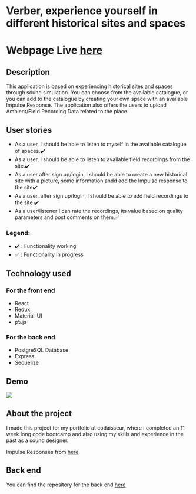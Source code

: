 # Verber, experience yourself in different historical sites and spaces

# Webpage Live [here](https://verberapp.netlify.com)

## Description

This application is based on experiencing historical sites and spaces through sound simulation. You can choose from the available catalogue, or you can add to the catalogue by creating your own space with an available Impulse Response.
The application also offers the users to upload Ambient/Field Recording Data related to the place.

## User stories

- As a user, I should be able to listen to myself in the available catalogue of spaces.:heavy_check_mark:
- As a user, I should be able to listen to available field recordings from the site.:heavy_check_mark:
- As a user after sign up/login, I should be able to create a new historical site with a picture, some information andd add the Impulse response to the site:heavy_check_mark:
- As a user, after sign up/login, I should be able to add field recordings to the site :heavy_check_mark:
- As a user/listener I can rate the recordings, its value based on quality parameters and post comments on them.:white_check_mark:

### Legend:

- :heavy_check_mark: : Functionality working
- :white_check_mark: : Functionality in progress

## Technology used

### For the front end

- React
- Redux
- Material-UI
- p5.js

### For the back end

- PostgreSQL Database
- Express
- Sequelize

## Demo

<img src="https://imgur.com/mCYGK2J"/>

## About the project

I made this project for my portfolio at codaisseur, where i completed an
11 week long code bootcamp and also using my skills and experience in the past as
a sound designer.

Impulse Responses from [here](https://openairlib.net)

## Back end

You can find the repository for the back end [here](https://github.com/manchandajayant/Verber-Back-End)
